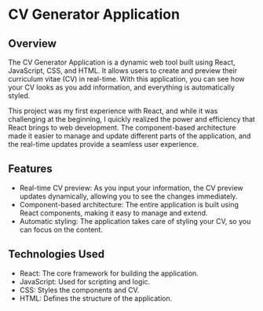 # CV Generator Application

## Overview

The CV Generator Application is a dynamic web tool built using React, JavaScript, CSS, and HTML. It allows users to create and preview their curriculum vitae (CV) in real-time. With this application, you can see how your CV looks as you add information, and everything is automatically styled.

This project was my first experience with React, and while it was challenging at the beginning, I quickly realized the power and efficiency that React brings to web development. The component-based architecture made it easier to manage and update different parts of the application, and the real-time updates provide a seamless user experience.

## Features

- Real-time CV preview: As you input your information, the CV preview updates dynamically, allowing you to see the changes immediately.
- Component-based architecture: The entire application is built using React components, making it easy to manage and extend.
- Automatic styling: The application takes care of styling your CV, so you can focus on the content.

## Technologies Used

- React: The core framework for building the application.
- JavaScript: Used for scripting and logic.
- CSS: Styles the components and CV.
- HTML: Defines the structure of the application.

